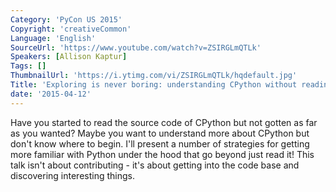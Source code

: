 ```yaml
---
Category: 'PyCon US 2015'
Copyright: 'creativeCommon'
Language: 'English'
SourceUrl: 'https://www.youtube.com/watch?v=ZSIRGLmQTLk'
Speakers: [Allison Kaptur]
Tags: []
ThumbnailUrl: 'https://i.ytimg.com/vi/ZSIRGLmQTLk/hqdefault.jpg'
Title: 'Exploring is never boring: understanding CPython without reading the code'
date: '2015-04-12'
---
```

Have you started to read the source code of CPython but not gotten as far as you wanted? Maybe you want to understand more about CPython but don't know where to begin. I'll present a number of strategies for getting more familiar with Python under the hood that go beyond just read it! This talk isn't about contributing - it's about getting into the code base and discovering interesting things.

